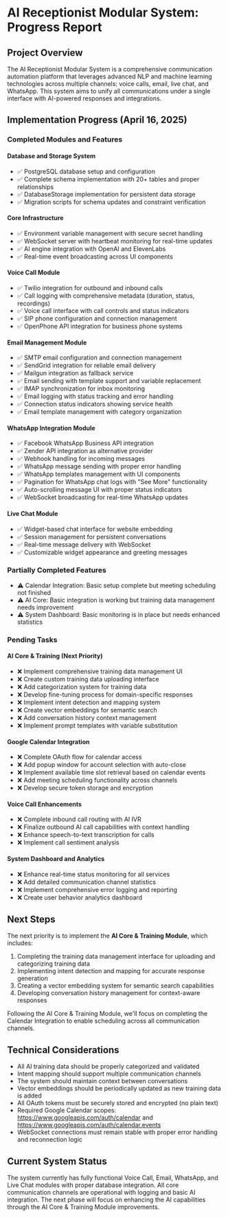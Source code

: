 # AI Receptionist Modular System: Progress Report

## Project Overview
The AI Receptionist Modular System is a comprehensive communication automation platform that leverages advanced NLP and machine learning technologies across multiple channels: voice calls, email, live chat, and WhatsApp. This system aims to unify all communications under a single interface with AI-powered responses and integrations.

## Implementation Progress (April 16, 2025)

### Completed Modules and Features

#### Database and Storage System
- ✅ PostgreSQL database setup and configuration
- ✅ Complete schema implementation with 20+ tables and proper relationships
- ✅ DatabaseStorage implementation for persistent data storage
- ✅ Migration scripts for schema updates and constraint verification

#### Core Infrastructure
- ✅ Environment variable management with secure secret handling
- ✅ WebSocket server with heartbeat monitoring for real-time updates
- ✅ AI engine integration with OpenAI and ElevenLabs
- ✅ Real-time event broadcasting across UI components

#### Voice Call Module
- ✅ Twilio integration for outbound and inbound calls
- ✅ Call logging with comprehensive metadata (duration, status, recordings)
- ✅ Voice call interface with call controls and status indicators
- ✅ SIP phone configuration and connection management
- ✅ OpenPhone API integration for business phone systems

#### Email Management Module
- ✅ SMTP email configuration and connection management
- ✅ SendGrid integration for reliable email delivery
- ✅ Mailgun integration as fallback service
- ✅ Email sending with template support and variable replacement
- ✅ IMAP synchronization for inbox monitoring
- ✅ Email logging with status tracking and error handling
- ✅ Connection status indicators showing service health
- ✅ Email template management with category organization

#### WhatsApp Integration Module
- ✅ Facebook WhatsApp Business API integration
- ✅ Zender API integration as alternative provider
- ✅ Webhook handling for incoming messages
- ✅ WhatsApp message sending with proper error handling
- ✅ WhatsApp templates management with UI components
- ✅ Pagination for WhatsApp chat logs with "See More" functionality
- ✅ Auto-scrolling message UI with proper status indicators
- ✅ WebSocket broadcasting for real-time WhatsApp updates

#### Live Chat Module
- ✅ Widget-based chat interface for website embedding
- ✅ Session management for persistent conversations
- ✅ Real-time message delivery with WebSocket
- ✅ Customizable widget appearance and greeting messages

### Partially Completed Features
- ⚠️ Calendar Integration: Basic setup complete but meeting scheduling not finished
- ⚠️ AI Core: Basic integration is working but training data management needs improvement
- ⚠️ System Dashboard: Basic monitoring is in place but needs enhanced statistics

### Pending Tasks

#### AI Core & Training (Next Priority)
- ❌ Implement comprehensive training data management UI
- ❌ Create custom training data uploading interface
- ❌ Add categorization system for training data
- ❌ Develop fine-tuning process for domain-specific responses
- ❌ Implement intent detection and mapping system
- ❌ Create vector embeddings for semantic search
- ❌ Add conversation history context management
- ❌ Implement prompt templates with variable substitution

#### Google Calendar Integration
- ❌ Complete OAuth flow for calendar access
- ❌ Add popup window for account selection with auto-close
- ❌ Implement available time slot retrieval based on calendar events
- ❌ Add meeting scheduling functionality across channels
- ❌ Develop secure token storage and encryption

#### Voice Call Enhancements
- ❌ Complete inbound call routing with AI IVR
- ❌ Finalize outbound AI call capabilities with context handling
- ❌ Enhance speech-to-text transcription for calls
- ❌ Implement call sentiment analysis

#### System Dashboard and Analytics
- ❌ Enhance real-time status monitoring for all services
- ❌ Add detailed communication channel statistics
- ❌ Implement comprehensive error logging and reporting
- ❌ Create user behavior analytics dashboard

## Next Steps
The next priority is to implement the **AI Core & Training Module**, which includes:

1. Completing the training data management interface for uploading and categorizing training data
2. Implementing intent detection and mapping for accurate response generation
3. Creating a vector embedding system for semantic search capabilities
4. Developing conversation history management for context-aware responses

Following the AI Core & Training Module, we'll focus on completing the Calendar Integration to enable scheduling across all communication channels.

## Technical Considerations
- All AI training data should be properly categorized and validated
- Intent mapping should support multiple communication channels
- The system should maintain context between conversations
- Vector embeddings should be periodically updated as new training data is added
- All OAuth tokens must be securely stored and encrypted (no plain text)
- Required Google Calendar scopes: https://www.googleapis.com/auth/calendar and https://www.googleapis.com/auth/calendar.events
- WebSocket connections must remain stable with proper error handling and reconnection logic

## Current System Status
The system currently has fully functional Voice Call, Email, WhatsApp, and Live Chat modules with proper database integration. All core communication channels are operational with logging and basic AI integration. The next phase will focus on enhancing the AI capabilities through the AI Core & Training Module improvements.